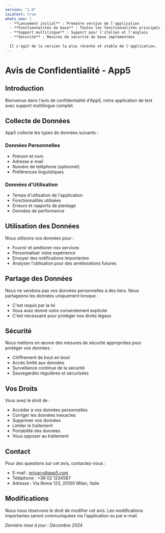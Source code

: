 ```yaml
---
version: "1.0"
isLatest: true
whats_new: |
  - **Lancement initial** : Première version de l'application
  - **Fonctionnalités de base** : Toutes les fonctionnalités principales implémentées
  - **Support multilingue** : Support pour l'italien et l'anglais
  - **Sécurité** : Mesures de sécurité de base implémentées
  
  Il s'agit de la version la plus récente et stable de l'application.
---
```


# Avis de Confidentialité - App5

## Introduction

Bienvenue dans l'avis de confidentialité d'App5, notre application de test avec support multilingue complet.

## Collecte de Données

App5 collecte les types de données suivants :

### Données Personnelles
- Prénom et nom
- Adresse e-mail
- Numéro de téléphone (optionnel)
- Préférences linguistiques

### Données d'Utilisation
- Temps d'utilisation de l'application
- Fonctionnalités utilisées
- Erreurs et rapports de plantage
- Données de performance

## Utilisation des Données

Nous utilisons vos données pour :
- Fournir et améliorer nos services
- Personnaliser votre expérience
- Envoyer des notifications importantes
- Analyser l'utilisation pour des améliorations futures

## Partage des Données

Nous ne vendons pas vos données personnelles à des tiers. Nous partageons les données uniquement lorsque :
- C'est requis par la loi
- Vous avez donné votre consentement explicite
- C'est nécessaire pour protéger nos droits légaux

## Sécurité

Nous mettons en œuvre des mesures de sécurité appropriées pour protéger vos données :
- Chiffrement de bout en bout
- Accès limité aux données
- Surveillance continue de la sécurité
- Sauvegardes régulières et sécurisées

## Vos Droits

Vous avez le droit de :
- Accéder à vos données personnelles
- Corriger les données inexactes
- Supprimer vos données
- Limiter le traitement
- Portabilité des données
- Vous opposer au traitement

## Contact

Pour des questions sur cet avis, contactez-nous :
- E-mail : privacy@app5.com
- Téléphone : +39 02 1234567
- Adresse : Via Roma 123, 20100 Milan, Italie

## Modifications

Nous nous réservons le droit de modifier cet avis. Les modifications importantes seront communiquées via l'application ou par e-mail.

*Dernière mise à jour : Décembre 2024*
